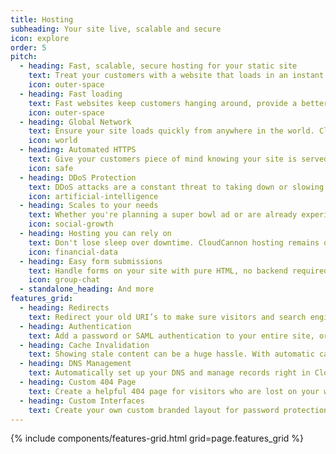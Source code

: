 ```yaml
---
title: Hosting
subheading: Your site live, scalable and secure
icon: explore
order: 5
pitch:
  - heading: Fast, scalable, secure hosting for your static site
    text: Treat your customers with a website that loads in an instant no matter where they are in the world.
    icon: outer-space
  - heading: Fast loading
    text: Fast websites keep customers hanging around, provide a better experience and gives you better SEO. 
    icon: outer-space
  - heading: Global Network
    text: Ensure your site loads quickly from anywhere in the world. CloudCannon is partnered with CloudFlare to serve your site through a network of 165 data centres around the world.
    icon: world
  - heading: Automated HTTPS
    text: Give your customers piece of mind knowing your site is served over HTTPS. There's nothing to set up, just point your domain at CloudCannon and you're secure. There's no annual headache of buying a certificate and tweaking config files.
    icon: safe
  - heading: DDoS Protection
    text: DDoS attacks are a constant threat to taking down or slowing down your site for customers. With DDoS protection your site stays online even with the most sophisticated attacks. 
    icon: artificial-intelligence
  - heading: Scales to your needs
    text: Whether you're planning a super bowl ad or are already experiencing huge traffic loads, CloudCannon scales to handle your traffic.
    icon: social-growth
  - heading: Hosting you can rely on
    text: Don't lose sleep over downtime. CloudCannon hosting remains online and fast even under the largest traffic loads.
    icon: financial-data
  - heading: Easy form submissions
    text: Handle forms on your site with pure HTML, no backend required. Email the submitted data or output it to another service using Zapier..
    icon: group-chat
  - standalone_heading: And more
features_grid:
  - heading: Redirects
    text: Redirect your old URI’s to make sure visitors and search engines can find the content they’re looking for.
  - heading: Authentication
    text: Add a password or SAML authentication to your entire site, or just a section, to keep it private from public viewing.
  - heading: Cache Invalidation
    text: Showing stale content can be a huge hassle. With automatic cache invalidation, your site will always show your latest content, no need to worry about cache headers and expiry times.
  - heading: DNS Management
    text: Automatically set up your DNS and manage records right in CloudCannon.
  - heading: Custom 404 Page
    text: Create a helpful 404 page for visitors who are lost on your website.
  - heading: Custom Interfaces
    text: Create your own custom branded layout for password protection or client sharing.
---
```

{% include components/features-grid.html grid=page.features_grid %}
